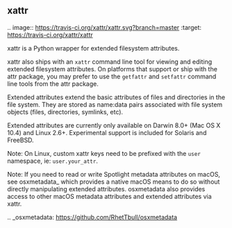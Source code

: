 xattr
-----

.. image:: https://travis-ci.org/xattr/xattr.svg?branch=master
    :target: https://travis-ci.org/xattr/xattr

xattr is a Python wrapper for extended filesystem attributes.

xattr also ships with an `xattr` command line tool for viewing and
editing extended filesystem attributes. On platforms that support or
ship with the attr package, you may prefer to use the `getfattr`
and `setfattr` command line tools from the attr package.

Extended attributes extend the basic attributes of files and directories
in the file system.  They are stored as name:data pairs associated with
file system objects (files, directories, symlinks, etc).

Extended attributes are currently only available on Darwin 8.0+ (Mac OS X 10.4)
and Linux 2.6+. Experimental support is included for Solaris and FreeBSD.

Note: On Linux, custom xattr keys need to be prefixed with the `user`
namespace, ie: `user.your_attr`.

Note: If you need to read or write Spotlight metadata attributes on macOS,
see osxmetadata_ which provides a native macOS means to do so without
directly manipulating extended attributes. osxmetadata also provides access
to other macOS metadata attributes and extended attributes via xattr.

.. _osxmetadata: https://github.com/RhetTbull/osxmetadata
